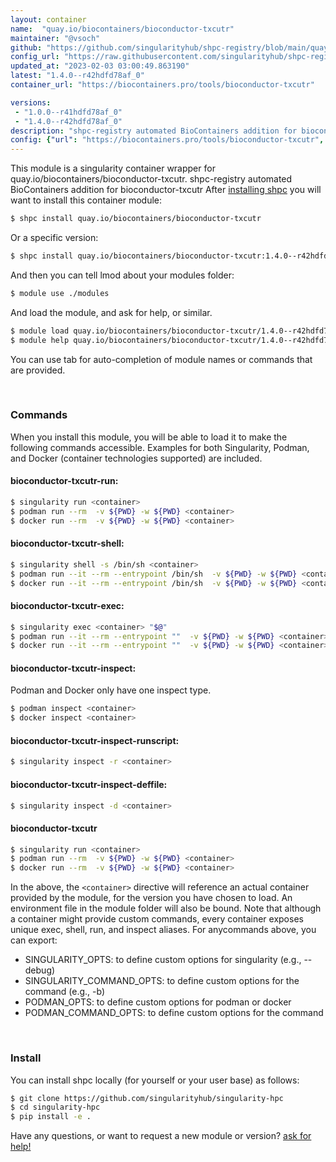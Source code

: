 ```yaml
---
layout: container
name:  "quay.io/biocontainers/bioconductor-txcutr"
maintainer: "@vsoch"
github: "https://github.com/singularityhub/shpc-registry/blob/main/quay.io/biocontainers/bioconductor-txcutr/container.yaml"
config_url: "https://raw.githubusercontent.com/singularityhub/shpc-registry/main/quay.io/biocontainers/bioconductor-txcutr/container.yaml"
updated_at: "2023-02-03 03:00:49.863190"
latest: "1.4.0--r42hdfd78af_0"
container_url: "https://biocontainers.pro/tools/bioconductor-txcutr"

versions:
 - "1.0.0--r41hdfd78af_0"
 - "1.4.0--r42hdfd78af_0"
description: "shpc-registry automated BioContainers addition for bioconductor-txcutr"
config: {"url": "https://biocontainers.pro/tools/bioconductor-txcutr", "maintainer": "@vsoch", "description": "shpc-registry automated BioContainers addition for bioconductor-txcutr", "latest": {"1.4.0--r42hdfd78af_0": "sha256:74cf4c3f8b4ff172ecfd0e98aaf82edd9b19020ba7a54e894a797eb07aab9f8a"}, "tags": {"1.0.0--r41hdfd78af_0": "sha256:27b345fa493c9c9f8952b0a66506d5df258503f951d03f35f778d2b704dc25bf", "1.4.0--r42hdfd78af_0": "sha256:74cf4c3f8b4ff172ecfd0e98aaf82edd9b19020ba7a54e894a797eb07aab9f8a"}, "docker": "quay.io/biocontainers/bioconductor-txcutr"}
---
```


This module is a singularity container wrapper for quay.io/biocontainers/bioconductor-txcutr.
shpc-registry automated BioContainers addition for bioconductor-txcutr
After [installing shpc](#install) you will want to install this container module:


```bash
$ shpc install quay.io/biocontainers/bioconductor-txcutr
```

Or a specific version:

```bash
$ shpc install quay.io/biocontainers/bioconductor-txcutr:1.4.0--r42hdfd78af_0
```

And then you can tell lmod about your modules folder:

```bash
$ module use ./modules
```

And load the module, and ask for help, or similar.

```bash
$ module load quay.io/biocontainers/bioconductor-txcutr/1.4.0--r42hdfd78af_0
$ module help quay.io/biocontainers/bioconductor-txcutr/1.4.0--r42hdfd78af_0
```

You can use tab for auto-completion of module names or commands that are provided.

<br>

### Commands

When you install this module, you will be able to load it to make the following commands accessible.
Examples for both Singularity, Podman, and Docker (container technologies supported) are included.

#### bioconductor-txcutr-run:

```bash
$ singularity run <container>
$ podman run --rm  -v ${PWD} -w ${PWD} <container>
$ docker run --rm  -v ${PWD} -w ${PWD} <container>
```

#### bioconductor-txcutr-shell:

```bash
$ singularity shell -s /bin/sh <container>
$ podman run --it --rm --entrypoint /bin/sh  -v ${PWD} -w ${PWD} <container>
$ docker run --it --rm --entrypoint /bin/sh  -v ${PWD} -w ${PWD} <container>
```

#### bioconductor-txcutr-exec:

```bash
$ singularity exec <container> "$@"
$ podman run --it --rm --entrypoint ""  -v ${PWD} -w ${PWD} <container> "$@"
$ docker run --it --rm --entrypoint ""  -v ${PWD} -w ${PWD} <container> "$@"
```

#### bioconductor-txcutr-inspect:

Podman and Docker only have one inspect type.

```bash
$ podman inspect <container>
$ docker inspect <container>
```

#### bioconductor-txcutr-inspect-runscript:

```bash
$ singularity inspect -r <container>
```

#### bioconductor-txcutr-inspect-deffile:

```bash
$ singularity inspect -d <container>
```



#### bioconductor-txcutr

```bash
$ singularity run <container>
$ podman run --rm  -v ${PWD} -w ${PWD} <container>
$ docker run --rm  -v ${PWD} -w ${PWD} <container>
```


In the above, the `<container>` directive will reference an actual container provided
by the module, for the version you have chosen to load. An environment file in the
module folder will also be bound. Note that although a container
might provide custom commands, every container exposes unique exec, shell, run, and
inspect aliases. For anycommands above, you can export:

 - SINGULARITY_OPTS: to define custom options for singularity (e.g., --debug)
 - SINGULARITY_COMMAND_OPTS: to define custom options for the command (e.g., -b)
 - PODMAN_OPTS: to define custom options for podman or docker
 - PODMAN_COMMAND_OPTS: to define custom options for the command

<br>

### Install

You can install shpc locally (for yourself or your user base) as follows:

```bash
$ git clone https://github.com/singularityhub/singularity-hpc
$ cd singularity-hpc
$ pip install -e .
```

Have any questions, or want to request a new module or version? [ask for help!](https://github.com/singularityhub/singularity-hpc/issues)